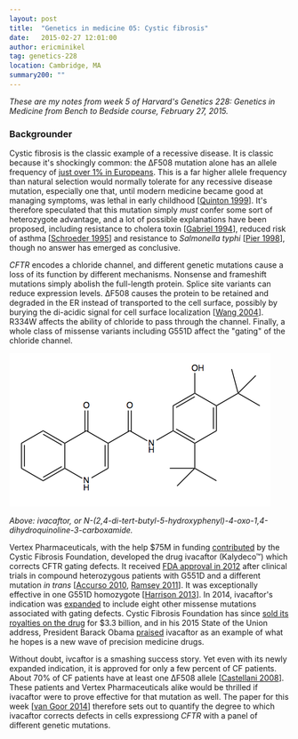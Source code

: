 ```yaml
---
layout: post
title:  "Genetics in medicine 05: Cystic fibrosis"
date:   2015-02-27 12:01:00
author: ericminikel
tag: genetics-228
location: Cambridge, MA
summary200: ""
---
```


*These are my notes from week 5 of Harvard's Genetics 228: Genetics in Medicine from Bench to Bedside course, February 27, 2015.*

### Backgrounder

Cystic fibrosis is the classic example of a recessive disease. It is classic because it's shockingly common: the &Delta;F508 mutation alone has an allele frequency of [just over 1% in Europeans](http://exac.broadinstitute.org/variant/7-117199644-ATCT-A). This is a far higher allele frequency than natural selection would normally tolerate for any recessive disease mutation, especially one that, until modern medicine became good at managing symptoms, was lethal in early childhood [[Quinton 1999]]. It's therefore speculated that this mutation simply *must* confer some sort of heterozygote advantage, and a lot of possible explanations have been proposed, including resistance to cholera toxin [[Gabriel 1994]], reduced risk of asthma [[Schroeder 1995]] and resistance to *Salmonella typhi* [[Pier 1998]], though no answer has emerged as conclusive.

*CFTR* encodes a chloride channel, and different genetic mutations cause a loss of its function by different mechanisms. Nonsense and frameshift mutations simply abolish the full-length protein. Splice site variants can reduce expression levels. &Delta;F508 causes the protein to be retained and degraded in the ER instead of transported to the cell surface, possibly by burying the di-acidic signal for cell surface localization [[Wang 2004]]. R334W affects the ability of chloride to pass through the channel. Finally, a whole class of missense variants including G551D affect the "gating" of the chloride channel.

![](/media/2015/02/ivacaftor.png)

*Above: ivacaftor, or N-(2,4-di-tert-butyl-5-hydroxyphenyl)-4-oxo-1,4-dihydroquinoline-3-carboxamide.*

Vertex Pharmaceuticals, with the help $75M in funding [contributed](http://www.genengnews.com/gen-news-highlights/cystic-fibrosis-foundation-therapeutics-to-pay-vertex-75m-in-second-deal/81244966/) by the Cystic Fibrosis Foundation, developed the drug ivacaftor (Kalydeco&trade;) which corrects CFTR gating defects. It received [FDA approval in 2012](http://www.fda.gov/NewsEvents/Newsroom/PressAnnouncements/ucm289633.htm) after clinical trials in compound heterozygous patients with G551D and a different mutation *in trans* [[Accurso 2010], [Ramsey 2011]]. It was exceptionally effective in one G551D homozygote [[Harrison 2013]]. In 2014, ivacaftor's indication was [expanded](http://investors.vrtx.com/releasedetail.cfm?ReleaseID=827435) to include eight other missense mutations associated with gating defects. Cystic Fibrosis Foundation has since [sold its royalties on the drug](http://www.nytimes.com/2014/11/19/business/for-cystic-fibrosis-foundation-venture-yields-windfall-in-hope-and-cash.html) for $3.3 billion, and in his 2015 State of the Union address, President Barack Obama [praised](http://www.cff.org/aboutCFFoundation/NewsEvents/1-21-Obama-Highlights-CF-in-State-of-the-Union.cfm) ivacaftor as an example of what he hopes is a new wave of precision medicine drugs.

Without doubt, ivcaftor is a smashing success story. Yet even with its newly expanded indication, it is approved for only a few percent of CF patients. About 70% of CF patients have at least one &Delta;F508 allele [[Castellani 2008]]. These patients and Vertex Pharmaceuticals alike would be thrilled if ivacaftor were to prove effective for that mutation as well. The paper for this week [[van Goor 2014]] therefore sets out to quantify the degree to which ivacaftor corrects defects in cells expressiong *CFTR* with a panel of different genetic mutations.






[Schroeder 1995]: http://www.ncbi.nlm.nih.gov/pubmed/7585155 "Schroeder SA, Gaughan DM, Swift M. Protection against bronchial asthma by CFTR delta F508 mutation: a heterozygote advantage in cystic fibrosis. Nat Med. 1995 Jul;1(7):703-5. PubMed PMID: 7585155."

[Gabriel 1994]: http://www.ncbi.nlm.nih.gov/pubmed/7524148 "Gabriel SE, Brigman KN, Koller BH, Boucher RC, Stutts MJ. Cystic fibrosis heterozygote resistance to cholera toxin in the cystic fibrosis mouse model. Science. 1994 Oct 7;266(5182):107-9. PubMed PMID: 7524148."

[Pier 1998]: http://www.ncbi.nlm.nih.gov/pubmed/9590693 "Pier GB, Grout M, Zaidi T, Meluleni G, Mueschenborn SS, Banting G, Ratcliff R, Evans MJ, Colledge WH. Salmonella typhi uses CFTR to enter intestinal epithelial  cells. Nature. 1998 May 7;393(6680):79-82. PubMed PMID: 9590693."

[Wang 2004]: http://www.ncbi.nlm.nih.gov/pubmed/15479737/ "Wang X, Matteson J, An Y, Moyer B, Yoo JS, Bannykh S, Wilson IA, Riordan JR, Balch WE. COPII-dependent export of cystic fibrosis transmembrane conductance regulator from the ER uses a di-acidic exit code. J Cell Biol. 2004 Oct 11;167(1):65-74. PubMed PMID: 15479737; PubMed Central PMCID: PMC2172508."

[Harrison 2013]: http://www.ncbi.nlm.nih.gov/pubmed/24066763 "Harrison MJ, Murphy DM, Plant BJ. Ivacaftor in a G551D homozygote with cystic  fibrosis. N Engl J Med. 2013 Sep 26;369(13):1280-2. doi: 10.1056/NEJMc1213681. PubMed PMID: 24066763."

[Accurso 2010]: http://www.ncbi.nlm.nih.gov/pubmed/21083385/ "Accurso FJ, Rowe SM, Clancy JP, Boyle MP, Dunitz JM, Durie PR, Sagel SD, Hornick DB, Konstan MW, Donaldson SH, Moss RB, Pilewski JM, Rubenstein RC, Uluer  AZ, Aitken ML, Freedman SD, Rose LM, Mayer-Hamblett N, Dong Q, Zha J, Stone AJ, Olson ER, Ordoñez CL, Campbell PW, Ashlock MA, Ramsey BW. Effect of VX-770 in persons with cystic fibrosis and the G551D-CFTR mutation. N Engl J Med. 2010 Nov  18;363(21):1991-2003. doi: 10.1056/NEJMoa0909825. PubMed PMID: 21083385; PubMed Central PMCID: PMC3148255."

[Ramsey 2011]: http://www.ncbi.nlm.nih.gov/pubmed/22047557/ "Ramsey BW, Davies J, McElvaney NG, Tullis E, Bell SC, Dřevínek P, Griese M, McKone EF, Wainwright CE, Konstan MW, Moss R, Ratjen F, Sermet-Gaudelus I, Rowe SM, Dong Q, Rodriguez S, Yen K, Ordoñez C, Elborn JS; VX08-770-102 Study Group. A CFTR potentiator in patients with cystic fibrosis and the G551D mutation. N Engl  J Med. 2011 Nov 3;365(18):1663-72. doi: 10.1056/NEJMoa1105185. PubMed PMID: 22047557; PubMed Central PMCID: PMC3230303."

[Castellani 2008]: http://www.ncbi.nlm.nih.gov/pubmed/18456578 "Castellani C, Cuppens H, Macek M Jr, Cassiman JJ, Kerem E, Durie P, Tullis E,  Assael BM, Bombieri C, Brown A, Casals T, Claustres M, Cutting GR, Dequeker E, Dodge J, Doull I, Farrell P, Ferec C, Girodon E, Johannesson M, Kerem B, Knowles  M, Munck A, Pignatti PF, Radojkovic D, Rizzotti P, Schwarz M, Stuhrmann M, Tzetis M, Zielenski J, Elborn JS. Consensus on the use and interpretation of cystic fibrosis mutation analysis in clinical practice. J Cyst Fibros. 2008 May;7(3):179-96. doi: 10.1016/j.jcf.2008.03.009. Review. PubMed PMID: 18456578; PubMed Central PMCID: PMC2810954."

[Quinton 1999]: http://www.ncbi.nlm.nih.gov/pubmed/9922374 "Quinton PM. Physiological basis of cystic fibrosis: a historical perspective.  Physiol Rev. 1999 Jan;79(1 Suppl):S3-S22. Review. PubMed PMID: 9922374."

[van Goor 2014]: http://www.ncbi.nlm.nih.gov/pubmed/23891399 "Van Goor F, Yu H, Burton B, Hoffman BJ. Effect of ivacaftor on CFTR forms with missense mutations associated with defects in protein processing or function. J Cyst Fibros. 2014 Jan;13(1):29-36. doi: 10.1016/j.jcf.2013.06.008. Epub 2013 Jul  23. PubMed PMID: 23891399."

